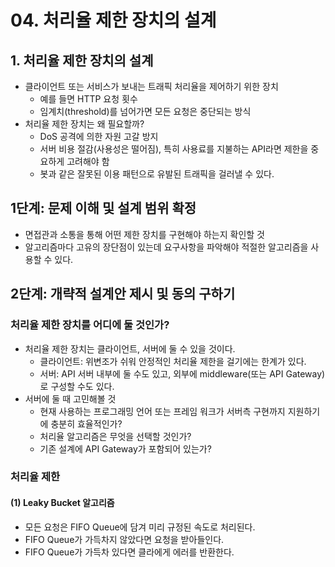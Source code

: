 # 04. 처리율 제한 장치의 설계

## 1. 처리율 제한 장치의 설계
- 클라이언트 또는 서비스가 보내는 트래픽 처리율을 제어하기 위한 장치
  - 예를 들면 HTTP 요청 횟수
  - 임계치(threshold)를 넘어가면 모든 요청은 중단되는 방식
- 처리율 제한 장치는 왜 필요할까?
  - DoS 공격에 의한 자원 고갈 방지
  - 서버 비용 절감(사용성은 떨어짐), 특히 사용료를 지불하는 API라면 제한을 중요하게 고려해야 함
  - 봇과 같은 잘못된 이용 패턴으로 유발된 트래픽을 걸러낼 수 있다.

## 1단계: 문제 이해 및 설계 범위 확정
- 면접관과 소통을 통해 어떤 제한 장치를 구현해야 하는지 확인할 것
- 알고리즘마다 고유의 장단점이 있는데 요구사항을 파악해야 적절한 알고리즘을 사용할 수 있다.


## 2단계: 개략적 설계안 제시 및 동의 구하기
### 처리율 제한 장치를 어디에 둘 것인가?
- 처리율 제한 장치는 클라이언트, 서버에 둘 수 있을 것이다.
  - 클라이언트: 위변조가 쉬워 안정적인 처리율 제한을 걸기에는 한계가 있다.
  - 서버: API 서버 내부에 둘 수도 있고, 외부에 middleware(또는 API Gateway)로 구성할 수도 있다.
- 서버에 둘 때 고민해볼 것
  - 현재 사용하는 프로그래밍 언어 또는 프레임 워크가 서버측 구현까지 지원하기에 충분히 효율적인가?
  - 처리율 알고리즘은 무엇을 선택할 것인가?
  - 기존 설계에 API Gateway가 포함되어 있는가?

### 처리율 제한
#### (1) Leaky Bucket 알고리즘
- 모든 요청은 FIFO Queue에 담겨 미리 규정된 속도로 처리된다.
- FIFO Queue가 가득차지 않았다면 요청을 받아들인다.
- FIFO Queue가 가득차 있다면 클라에게 에러를 반환한다.